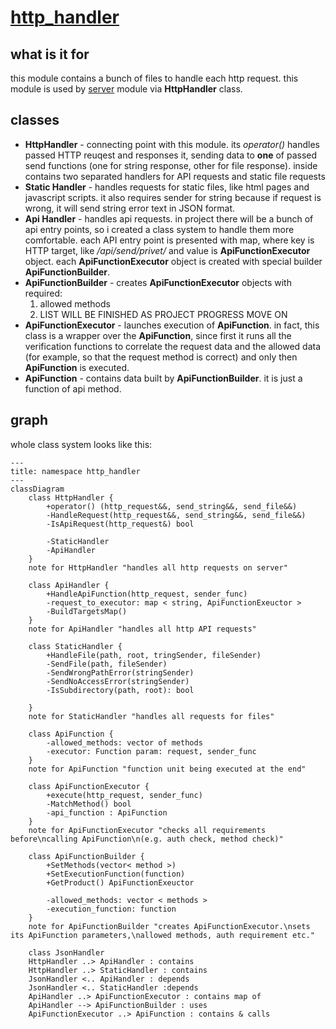 # [http_handler]("https://github.com/LeeDoor/hex_chess_backend/tree/main/src/http_handler")
## what is it for
this module contains a bunch of files to handle each http request. this module is used by [server]("https://github.com/LeeDoor/hex_chess_backend/tree/main/src/server") module via **HttpHandler** class.
## classes
* **HttpHandler** - connecting point with this module. its *operator()* handles passed HTTP reuqest and responses it, sending data to **one** of passed send functions (one for string response, other for file response). inside contains two separated handlers for API requests and static file requests
* **Static Handler** - handles requests for static files, like html pages and javascript scripts. it also requires sender for string because if request is wrong, it will send string error text in JSON format.
* **Api Handler** - handles api requests. in project there will be a bunch of api entry points, so i created a class system to handle them more comfortable. each API entry point is presented with map, where key is HTTP target, like */api/send/privet/* and value is **ApiFunctionExecutor** object. each **ApiFunctionExecutor** object is created with special builder **ApiFunctionBuilder**.
* **ApiFunctionBuilder** - creates **ApiFunctionExecutor** objects with required:
    1. allowed methods
    2. LIST WILL BE FINISHED AS PROJECT PROGRESS MOVE ON
* **ApiFunctionExecutor** - launches execution of **ApiFunction**. in fact, this class is a wrapper over the **ApiFunction**, since first it runs all the verification functions to correlate the request data and the allowed data (for example, so that the request method is correct) and only then **ApiFunction** is executed.
* **ApiFunction** - contains data built by **ApiFunctionBuilder**. it is just a function of api method.

## graph
whole class system looks like this: 
```mermaid
---
title: namespace http_handler
---
classDiagram
    class HttpHandler {
        +operator() (http_request&&, send_string&&, send_file&&)
        -HandleRequest(http_request&&, send_string&&, send_file&&)
        -IsApiRequest(http_request&) bool

        -StaticHandler
        -ApiHandler
    }
    note for HttpHandler "handles all http requests on server"

    class ApiHandler {
        +HandleApiFunction(http_request, sender_func)
        -request_to_executor: map < string, ApiFunctionExeuctor >
        -BuildTargetsMap()
    }
    note for ApiHandler "handles all http API requests"

    class StaticHandler {
        +HandleFile(path, root, tringSender, fileSender)
        -SendFile(path, fileSender)
        -SendWrongPathError(stringSender)
        -SendNoAccessError(stringSender)
        -IsSubdirectory(path, root): bool
        
    }
    note for StaticHandler "handles all requests for files"

    class ApiFunction {
        -allowed_methods: vector of methods
        -executor: Function param: request, sender_func
    }
    note for ApiFunction "function unit being executed at the end"

    class ApiFunctionExecutor {
        +execute(http_request, sender_func)
        -MatchMethod() bool
        -api_function : ApiFunction
    }
    note for ApiFunctionExecutor "checks all requirements before\ncalling ApiFunction\n(e.g. auth check, method check)"

    class ApiFunctionBuilder {
        +SetMethods(vector< method >)
        +SetExecutionFunction(function)
        +GetProduct() ApiFunctionExeuctor

        -allowed_methods: vector < methods >
        -execution_function: function
    }
    note for ApiFunctionBuilder "creates ApiFunctionExecutor.\nsets its ApiFunction parameters,\nallowed methods, auth requirement etc."

    class JsonHandler 
    HttpHandler ..> ApiHandler : contains
    HttpHandler ..> StaticHandler : contains
    JsonHandler <.. ApiHandler : depends
    JsonHandler <.. StaticHandler :depends
    ApiHandler ..> ApiFunctionExecutor : contains map of
    ApiHandler --> ApiFunctionBuilder : uses
    ApiFunctionExecutor ..> ApiFunction : contains & calls
```
